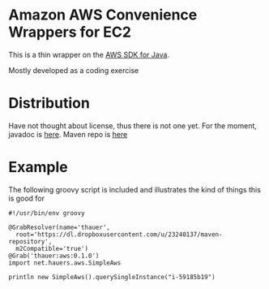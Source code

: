 Amazon AWS Convenience Wrappers for EC2
========

This is a thin wrapper on the [AWS SDK for Java](https://github.com/aws/aws-sdk-java/tree/master/aws-java-sdk-ec2).

Mostly developed as a coding exercise

# Distribution

Have not thought about license, thus there is not one yet. For the moment, javadoc is [here](https://dl.dropboxusercontent.com/u/23240137/SimpleAws/javadoc/index.html). Maven repo is [here](ttps://dl.dropboxusercontent.com/u/23240137/maven-repository)

# Example

The following groovy script is included and illustrates the kind of things this is good for

```
#!/usr/bin/env groovy 

@GrabResolver(name='thauer', 
  root='https://dl.dropboxusercontent.com/u/23240137/maven-repository',
  m2Compatible='true')
@Grab('thauer:aws:0.1.0')
import net.hauers.aws.SimpleAws

println new SimpleAws().querySingleInstance("i-59185b19")
```

